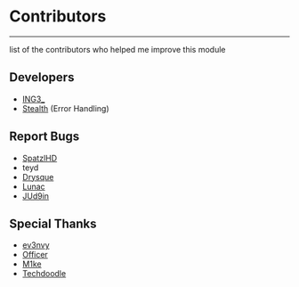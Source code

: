 # Contributors

-----------

list of the contributors who helped me improve this module

## Developers

- [ING3_](https://github.com/KTNG-3)
- [Stealth](https://github.com/mateie) (Error Handling)

## Report Bugs

- [SpatzlHD](https://github.com/SpatzlHD)
- teyd
- [Drysque](https://github.com/Drysque)
- [Lunac](https://github.com/Lunac-dev)
- [JUd9in](https://github.com/JUd9in)

## Special Thanks

- [ev3nvy](https://github.com/ev3nvy)
- [Officer](https://github.com/NotOfficer)
- [M1ke](https://github.com/HeyM1ke)
- [Techdoodle](https://github.com/techchrism)